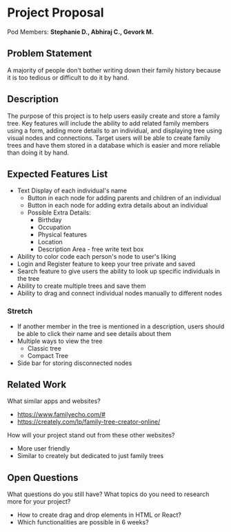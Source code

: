 # Project Proposal

Pod Members: **Stephanie D., Abhiraj C., Gevork M.**

## Problem Statement

A majority of people don't bother writing down their family history because it is too tedious or difficult to do it by hand. 

## Description

The purpose of this project is to help users easily create and store a family tree. Key features will include the ability to add related family members using a form, adding more details to an individual, and displaying tree using visual nodes and connections. Target users will be able to create family trees and have them stored in a database which is easier and more reliable than doing it by hand. 

## Expected Features List

- Text Display of each individual's name
  - Button in each node for adding parents and children of an individual 
  - Button in each node for adding extra details about an individual
  - Possible Extra Details:
    - Birthday 
    - Occupation 
    - Physical features
    - Location
    - Description Area - free write text box
- Ability to color code each person's node to user's liking
- Login and Register feature to keep your tree private and saved
- Search feature to give users the ability to look up specific individuals in the tree
- Ability to create multiple trees and save them 
- Ability to drag and connect individual nodes manually to different nodes 

### Stretch
- If another member in the tree is mentioned in a description, users should be able to click their name and see details about them 
- Multiple ways to view the tree 
  - Classic tree
  - Compact Tree
- Side bar for storing disconnected nodes 



## Related Work

What similar apps and websites? 
- https://www.familyecho.com/#
- https://creately.com/lp/family-tree-creator-online/

How will your project stand out from these other websites?
- More user friendly 
- Similar to creately but dedicated to just family trees

## Open Questions

What questions do you still have? What topics do you need to research more for your project?
- How to create drag and drop elements in HTML or React?
- Which functionalities are possible in 6 weeks?
